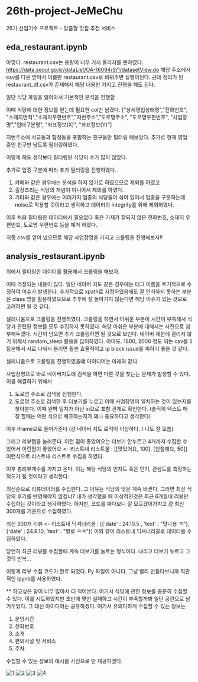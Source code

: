 # 26th-project-JeMeChu
26기 신입기수 프로젝트 - 맞춤형 맛집 추천 서비스

## eda_restaurant.ipynb

아맞다. restaurant.csv는 용량이 너무 커서 올리지를 못하였다.
https://data.seoul.go.kr/dataList/OA-16094/S/1/datasetView.do
해당 주소에서 csv를 다운 받아서 이름만 restaurant.csv로 바꿔주면 실행이된다.
근데 정리가 된 restaurant_df.csv가 존재해서 해당 내용만 가지고 진행을 해도 된다.

일단 식당 파일을 읽어와서 기본적인 분석을 진행함

이때 식당에 대한 정보를 얻는데 필요한 col만 남겼다.
["상세영업상태명","전화번호", "소재지면적","소재지우편번호","지번주소","도로명주소", 
 "도로명우편번호", "사업장명","업태구분명", "좌표정보(X)", "좌표정보(Y)"]

지번주소에 서교동과 합정동을 포함하는 친구들만 필터링 해보았다.
추가로 현재 영업 중인 친구만 남도록 필터링하였다.

이렇게 해도 생각보다 필터링된 식당의 수가 많지 않았다.

추가로 업종 구분에 따라 추가 필터링을 진행하였다.
1. 카페와 같은 경우애는 분석을 하지 않기로 하였으므로 제외를 하였고
2. 출장조리는 식당의 개념이 아니어서 제외를 하였다.
3. 기타와 같은 경우에는 여러가지 업종의 식당들이 섞여 있어서 업종을 구분하는데 noise로 작용할 것이라고 생각하고 데이터의 integrity를 위해 제외하였다.

이후 처음 필터링한 데이터에서 필요없다 혹은 기재가 잘되지 않은 전화번호, 소재지 우편번호, 도로명 우편번호 등을 제거 하였다.

최종 csv를 얻어 냈으므로 해당 사업장명을 가지고 크롤링을 진행해보자!!


## analysis_restaurant.ipynb

위에서 필터링한 데이터를 활용해서 크롤링을 해보자.

이때 걱정되는 내용이 많다. 일단 네이버 지도 같은 경우에는 태그 이름을 주기적으로 수정하여 이슈가 발생한다. 
추가적으로 xpath로 지정하였음에도 잘 인식하지 못하는 부분은 class 명을 활용하였으므로 
추후에 잘 돌아가지 않는다면 해당 이슈가 있는 것으로 고려하면 될 것 같다.

셀레니움으로 크롤링을 진행하였다.
크롤링을 하면서 아쉬운 부분이 시간이 부족해서 식당과 관련된 정보를 모두 수집하지 못하였다.
해당 아쉬운 부분에 대해서는 사진으로 첨부해두겠다. 시간이 남으면 추가 크롤링하면 될 것으로 보인다.
네이버 제한에 걸리지 않기 위해서 random_sleep 활용을 많이하였다. 아마도. 1800, 2000 정도 되는 csv를 5등분해서
서로 나눠서 돌리면 훨씬 효율적이고 ip block issue를 피하기 좋을 것 같다.

셀레니움으로 크롤링을 진행하였을떄 아이디어는 아래와 같다.

사업장명으로 바로 네이버지도에 검색을 하면 다른 것을 찿는는 문제가 발생할 수 있다.
이를 해결하기 위해서
1. 도로명 주소로 검색을 진행한다.
2. 도로명 주소로 검색한 후 더보기를 누르고 이때 사업장명이 일치하는 것이 있는지를 찾아본다. 
이때 완벽 일치가 아닌 in으로 포함 관계로 확인한다. (솔직히 텍스트 매칭 할때는 어떤 식으로 체크하는지가 꽤나 중요하다고 생각한다)

이후 iframe으로 들어가준다 (걍 네이버 지도 로직이 이상하다. / 나도 잘 모름)

그리고 리뷰탭을 눌러준다.
이런 점이 좋았어요는 더보기 안누르고 4개까지 수집할 수 있어서 
이런점이 좋았어요 <- 리스트내 리스트꼴 : [[맛있어요, 100], [친절해요, 50]]
이런식으로 리스트내 리스트로 수집을 하였다.

이후 총리뷰개수를 가지고 온다. 이는 해당 식당의 인지도 혹은 인기, 관심도를 측정하는 척도가 될 것이라고 생각한다.

최신순으로 리뷰데이터를 수집한다. 그 이유는 식당의 맛은 계속 바뀐다. 그러면 최신 식당의 후기를 반영해야지 않겠냐?
내가 생각했을 때 이상적인것은 최근 6개월내 리뷰만 수집하는 것이라고 생각하였다.
하지만, 코드를 짜다보니 잘 모르겠어가지고 걍 최신 300개를 기준으로 수집하였다. 

최신 300개 리뷰 <- 리스트내 딕셔너리꼴 : 
[{'date' : 24.10.5 , 'text' : "맛나용 ㅋ"}, {'date' : 24.9.10, 'text' : "별로 ㅋㅋ"}]
이와 같이 리스트내 딕셔너리꼴로 데이터를 수집하였다. 

당연히 최근 리뷰를 수집할때 계속 더보기를 눌르는 형식이다. 내리고 더보기 누르고 그것의 반복...

이렇게 리뷰 수집 코드가 완료 되었다.
Py 파일이 아니다. 그냥 빨리 만들다보니까 직관적인 ipynb를 사용하였다.


** 하고싶은 말이 너무 많아서 더 적어본다. 
여기서 식당에 관한 정보를 충분히 수집할 수 있다.
이를 시도하였지만 초반에 몇번 실패하고 시간이 부족할까봐 일단 공란으로 남겨두었다.
그 대신 아이디어는 공유하겠다.
여기서 유의미하게 수집할 수 있는 정보는
1. 운영시간
2. 전화번호
3. 소개
4. 편의시설 및 서비스
5. 주차

수집할 수 있는 정보의 예시를 사진으로 만 제공하겠다.

![1](extra_idea/first.png)
![2](extra_idea/second.png)
![3](extra_idea/third.png)
![4](extra_idea/fourth.png)







